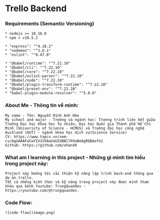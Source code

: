<h1>Trello Backend</h1>

### Requirements (Semantic Versioning)

```
* nodejs >= 18.16.0
* npm = v10.5.2

* "express": "^4.18.2"
* "nodemon": "^3.0.1"
* "eslint": "^8.47.0"

* "@babel/runtime": "^7.22.10"
* "@babel/cli": "^7.22.10"
* "@babel/core": "^7.22.10"
* "@babel/eslint-parser": "^7.22.10"
* "@babel/node": "^7.22.10"
* "@babel/plugin-transform-runtime": "^7.22.10"
* "@babel/preset-env": "^7.22.10"
* "babel-plugin-module-resolver": "^5.0.0"
```

### About Me - Thông tin về mình:

```
My name - Tên: Nguyễn Đình Anh Hào
My school and major - Trường và ngành học: Trương trình liên kết giữa Trường Đại học Khoa học Tự nhiên, Đại học Quốc gia Thành phố Hồ Chí Minh (University of Science - HCMUS) và Trường đại học công nghệ Auckland (AUT) - ngành khoa học dịch vụ(Science Service)
CV: https://www.topcv.vn/xem-cv/AgUAAAFaCwYIU1VXAwVaU1UBBllRVwBeAgRQBAafe2
Github: https://github.com/ohan49
```

### What am I learning in this project - Những gì mình tìm hiểu trong project này:

```
Project này hướng tới cải thiện kỹ năng lập trình back-end thông qua dự án trello.
Tất cả những kiến thức và kỹ năng trong project này được mình tham khảo qua kênh Youtube: TrungQuanDev - https://youtube.com/@trungquandev.
```

### Code Flow:

```
![code flow](image.png)
```